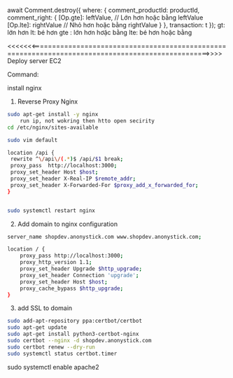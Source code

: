 await Comment.destroy({
    where: {
        comment_productId: productId,
        comment_right: { 
            [Op.gte]: leftValue, // Lớn hơn hoặc bằng leftValue
            [Op.lte]: rightValue // Nhỏ hơn hoặc bằng rightValue
        }
    },
    transaction: t
});
gt: lớn hơn
lt: bé hơn
gte : lớn hơn hơặc bằng 
lte: bé hơn hoặc bằng 

<<<<<<<==================================================================================================>>>>
Deploy server EC2

Command:

install nginx 

1. Reverse Proxy Nginx
```bash
sudo apt-get install -y nginx 
    run ip, not wokring then htto open secirity
cd /etc/nginx/sites-available

sudo vim default

location /api { 
 rewrite ^\/api\/(.*)$ /api/$1 break;
 proxy_pass  http://localhost:3000;
 proxy_set_header Host $host;
 proxy_set_header X-Real-IP $remote_addr;
 proxy_set_header X-Forwarded-For $proxy_add_x_forwarded_for;
}


sudo systemctl restart nginx
```

2. Add domain to nginx configuration


```bash
server_name shopdev.anonystick.com www.shopdev.anonystick.com;

location / {
    proxy_pass http://localhost:3000; 
    proxy_http_version 1.1;
    proxy_set_header Upgrade $http_upgrade;
    proxy_set_header Connection 'upgrade';
    proxy_set_header Host $host;
    proxy_cache_bypass $http_upgrade;
}
```

3. add SSL to domain 

```bash
sudo add-apt-repository ppa:certbot/certbot
sudo apt-get update
sudo apt-get install python3-certbot-nginx
sudo certbot --nginx -d shopdev.anonystick.com
sudo certbot renew --dry-run
sudo systemctl status certbot.timer
```
sudo systemctl enable apache2
